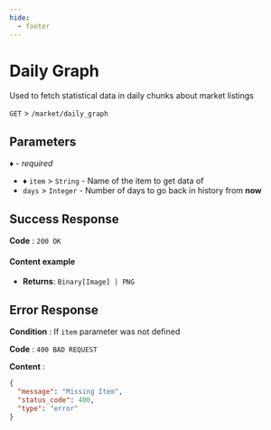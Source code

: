 ```yaml
---
hide:
  - footer
---
```

# Daily Graph

Used to fetch statistical data in daily chunks about market listings

`GET` > `/market/daily_graph`

## Parameters
*♦ - required*

- ♦ `item` > `String` - Name of the item to get data of
- `days` > `Integer` - Number of days to go back in history from **now**

## Success Response

**Code** : `200 OK`

#### **Content example**

- **Returns**:
`Binary[Image] | PNG`

## Error Response

**Condition** : If `item` parameter was not defined

**Code** : `400 BAD REQUEST`

**Content** :

```json
{
  "message": "Missing Item",
  "status_code": 400,
  "type": "error"
}
```